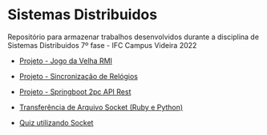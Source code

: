 # Sistemas Distribuidos


Repositório para armazenar trabalhos desenvolvidos durante a disciplina de Sistemas Distribuidos 7º fase - IFC Campus Videira 2022

-  <a href="https://github.com/icaroperetti/distribuitedSystems/tree/main/rmi/src/tictactoe">Projeto - Jogo da Velha RMI</a>

-  <a href="https://github.com/icaroperetti/distribuitedSystems/tree/main/syncronization">Projeto - Sincronização de Relógios</a>

- <a href="/">Projeto - Springboot 2pc API Rest</a>

-  <a href="https://github.com/icaroperetti/distribuitedSystems/tree/main/sockets/file-transfer-python/socket">Transferência de Arquivo Socket (Ruby e Python)</a>

- <a href="https://github.com/icaroperetti/distribuitedSystems/tree/main/sockets/quiz">Quiz utilizando Socket</a>


